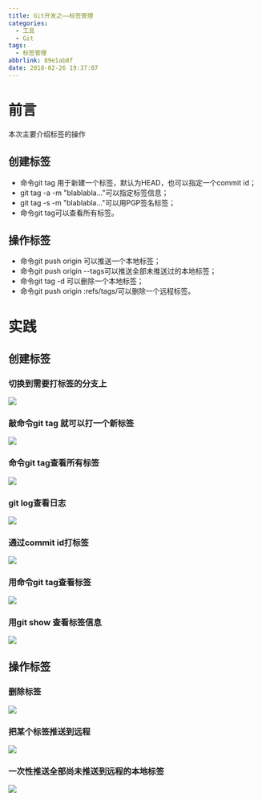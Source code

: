 ```yaml
---
title: Git开发之——标签管理
categories:
  - 工具
  - Git
tags:
  - 标签管理
abbrlink: 89e1ab8f
date: 2018-02-26 19:37:07
---
```

# 前言 
本次主要介绍标签的操作   

## 创建标签

- 命令git tag <name>用于新建一个标签，默认为HEAD，也可以指定一个commit id；
- git tag -a <tagname> -m "blablabla..."可以指定标签信息；
- git tag -s <tagname> -m "blablabla..."可以用PGP签名标签；
- 命令git tag可以查看所有标签。

## 操作标签  

- 命令git push origin <tagname>可以推送一个本地标签；
- 命令git push origin --tags可以推送全部未推送过的本地标签；
- 命令git tag -d <tagname>可以删除一个本地标签；
- 命令git push origin :refs/tags/<tagname>可以删除一个远程标签。  

<!--more-->   

# 实践   

## 创建标签  
### 切换到需要打标签的分支上  
![][1]  
### 敲命令git tag <name>就可以打一个新标签  
![][2]  
### 命令git tag查看所有标签
![][3]  
### git log查看日志  
![][4]  
### 通过commit id打标签  
![][5]  
### 用命令git tag查看标签  
![][6]  
### 用git show <tagname>查看标签信息   
![][7]  
## 操作标签   
### 删除标签  
![][8]
### 把某个标签推送到远程
![][9]  
### 一次性推送全部尚未推送到远程的本地标签  
![][10]  

 
[1]: https://jsd.onmicrosoft.cn/gh/PGzxc/CDN/blog-image/git-tag-branch.png
[2]: https://jsd.onmicrosoft.cn/gh/PGzxc/CDN/blog-image/git-tag-v1.0.png
[3]: https://jsd.onmicrosoft.cn/gh/PGzxc/CDN/blog-image/git-tag-show-tag.png
[4]: https://jsd.onmicrosoft.cn/gh/PGzxc/CDN/blog-image/git-tag-log.png
[5]: https://jsd.onmicrosoft.cn/gh/PGzxc/CDN/blog-image/git-tag-commit-id.png
[6]: https://jsd.onmicrosoft.cn/gh/PGzxc/CDN/blog-image/git-tag-two.png
[7]: https://jsd.onmicrosoft.cn/gh/PGzxc/CDN/blog-image/git-show-v0.1.png
[8]: https://jsd.onmicrosoft.cn/gh/PGzxc/CDN/blog-image/git-tag-del-v0.1.png
[9]: https://jsd.onmicrosoft.cn/gh/PGzxc/CDN/blog-image/git-tag-push-v1.0.png
[10]: https://jsd.onmicrosoft.cn/gh/PGzxc/CDN/blog-image/git-tag-push-all.png